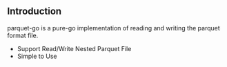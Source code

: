 ## Introduction
parquet-go is a pure-go implementation of reading and writing the parquet format file. 
* Support Read/Write Nested Parquet File
* Simple to Use